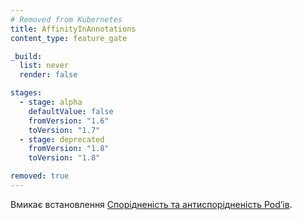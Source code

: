 ```yaml
---
# Removed from Kubernetes
title: AffinityInAnnotations
content_type: feature_gate

_build:
  list: never
  render: false

stages:
  - stage: alpha 
    defaultValue: false
    fromVersion: "1.6"
    toVersion: "1.7"
  - stage: deprecated
    fromVersion: "1.8"
    toVersion: "1.8"

removed: true
---
```

Вмикає встановлення [Спорідненість та антиспорідненість Podʼів](/uk/docs/concepts/scheduling-eviction/assign-pod-node/#affinity-and-anti-affinity).
